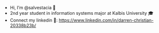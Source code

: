 - Hi, I’m @salvestacia 👋
- 2nd year student in information systems  major at Kalbis University 🎓
- Connect my linkedin 📱: https://www.linkedin.com/in/darren-christian-20338b23b/
<!---
salvestacia/salvestacia is a ✨ special ✨ repository because its `README.md` (this file) appears on your GitHub profile.
You can click the Preview link to take a look at your changes.
--->
